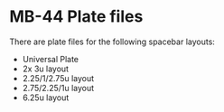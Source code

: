 # MB-44 Plate files
There are plate files for the following spacebar layouts:

- Universal Plate
- 2x 3u layout
- 2.25/1/2.75u layout
- 2.75/2.25/1u layout
- 6.25u layout


